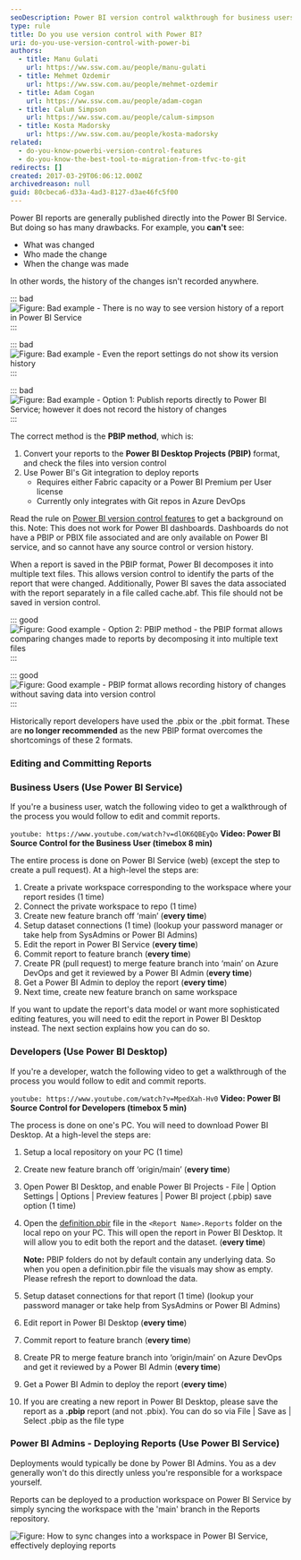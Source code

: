 ```yaml
---
seoDescription: Power BI version control walkthrough for business users and developers. Learn how to edit and commit reports using Power BI Service or Power BI Desktop, and deploy changes to production workspaces.
type: rule
title: Do you use version control with Power BI?
uri: do-you-use-version-control-with-power-bi
authors:
  - title: Manu Gulati
    url: https://ww.ssw.com.au/people/manu-gulati
  - title: Mehmet Ozdemir
    url: https://ww.ssw.com.au/people/mehmet-ozdemir
  - title: Adam Cogan
    url: https://ww.ssw.com.au/people/adam-cogan
  - title: Calum Simpson
    url: https://ww.ssw.com.au/people/calum-simpson
  - title: Kosta Madorsky
    url: https://ww.ssw.com.au/people/kosta-madorsky
related:
  - do-you-know-powerbi-version-control-features
  - do-you-know-the-best-tool-to-migration-from-tfvc-to-git
redirects: []
created: 2017-03-29T06:06:12.000Z
archivedreason: null
guid: 80cbeca6-d33a-4ad3-8127-d3ae46fc5f00
---
```


Power BI reports are generally published directly into the Power BI Service. But doing so has many drawbacks. For example, you **can't** see:

- What was changed
- Who made the change
- When the change was made

In other words, the history of the changes isn't recorded anywhere.

<!--endintro-->

::: bad
![Figure: Bad example - There is no way to see version history of a report in Power BI Service](bad-example-no-history-in-powerbi-service-1.png)
:::

::: bad
![Figure: Bad example - Even the report settings do not show its version history](bad-example-no-history-in-powerbi-service-2.png)
:::

::: bad
![Figure: Bad example - Option 1: Publish reports directly to Power BI Service; however it does not record the history of changes](bad-example-publish-report-directly.png)
:::

The correct method is the **PBIP method**, which is:

1. Convert your reports to the **Power BI Desktop Projects (PBIP)** format, and check the files into version control
2. Use Power BI's Git integration to deploy reports
   - Requires either Fabric capacity or a Power BI Premium per User license
   - Currently only integrates with Git repos in Azure DevOps

Read the rule on [Power BI version control features](/do-you-know-powerbi-version-control-features) to get a background on this. Note: This does not work for Power BI dashboards. Dashboards do not have a PBIP or PBIX file associated and are only available on Power BI service, and so cannot have any source control or version history.

When a report is saved in the PBIP format, Power BI decomposes it into multiple text files. This allows version control to identify the parts of the report that were changed. Additionally, Power BI saves the data associated with the report separately in a file called cache.abf. This file should not be saved in version control.

::: good
![Figure: Good example - Option 2: PBIP method - the PBIP format allows comparing changes made to reports by decomposing it into multiple text files](good-example-compare-changes-2.png)
:::

::: good
![Figure: Good example - PBIP format allows recording history of changes without saving data into version control](good-example-history-recorded.png)
:::

Historically report developers have used the .pbix or the .pbit format. These are **no longer recommended** as the new PBIP format overcomes the shortcomings of these 2 formats.

### Editing and Committing Reports

### Business Users (Use Power BI Service)

If you're a business user, watch the following video to get a walkthrough of the process you would follow to edit and commit reports.

`youtube: https://www.youtube.com/watch?v=dlOK6QBEyQo`
**Video: Power BI Source Control for the Business User (timebox 8 min)**

The entire process is done on Power BI Service (web) (except the step to create a pull request). At a high-level the steps are:

1. Create a private workspace corresponding to the workspace where your report resides (1 time)
2. Connect the private workspace to repo (1 time)
3. Create new feature branch off ‘main’ (**every time**)
4. Setup dataset connections (1 time) (lookup your password manager or take help from SysAdmins or Power BI Admins)
5. Edit the report in Power BI Service (**every time**)
6. Commit report to feature branch (**every time**)
7. Create PR (pull request) to merge feature branch into ‘main’ on Azure DevOps and get it reviewed by a Power BI Admin (**every time**)
8. Get a Power BI Admin to deploy the report (**every time**)
9. Next time, create new feature branch on same workspace

If you want to update the report's data model or want more sophisticated editing features, you will need to edit the report in Power BI Desktop instead. The next section explains how you can do so.

### Developers (Use Power BI Desktop)

If you're a developer, watch the following video to get a walkthrough of the process you would follow to edit and commit reports.

`youtube: https://www.youtube.com/watch?v=MpedXah-Hv0`
**Video: Power BI Source Control for Developers (timebox 5 min)**

The process is done on one's PC. You will need to download Power BI Desktop. At a high-level the steps are:

1. Setup a local repository on your PC (1 time)
2. Create new feature branch off ‘origin/main’ (**every time**)
3. Open Power BI Desktop, and enable Power BI Projects - File | Option Settings | Options | Preview features | Power BI project (.pbip) save option (1 time)
4. Open the [definition.pbir](https://learn.microsoft.com/en-us/power-bi/developer/projects/projects-report#definitionpbir) file in the `<Report Name>.Reports` folder on the local repo on your PC. This will open the report in Power BI Desktop. It will allow you to edit both the report and the dataset. (**every time**)

   **Note:** PBIP folders do not by default contain any underlying data. So when you open a definition.pbir file the visuals may show as empty. Please refresh the report to download the data.

5. Setup dataset connections for that report (1 time) (lookup your password manager or take help from SysAdmins or Power BI Admins)
6. Edit report in Power BI Desktop (**every time**)
7. Commit report to feature branch (**every time**)
8. Create PR to merge feature branch into ‘origin/main’ on Azure DevOps and get it reviewed by a Power BI Admin (**every time**)
9. Get a Power BI Admin to deploy the report (**every time**)
10. If you are creating a new report in Power BI Desktop, please save the report as a **.pbip** report (and not .pbix). You can do so via File | Save as | Select .pbip as the file type

### Power BI Admins - Deploying Reports (Use Power BI Service)

Deployments would typically be done by Power BI Admins. You as a dev generally won't do this directly unless you're responsible for a workspace yourself.

Reports can be deployed to a production workspace on Power BI Service by simply syncing the workspace with the 'main' branch in the Reports repository.

![Figure: How to sync changes into a workspace in Power BI Service, effectively deploying reports](SyncChanges.png)

